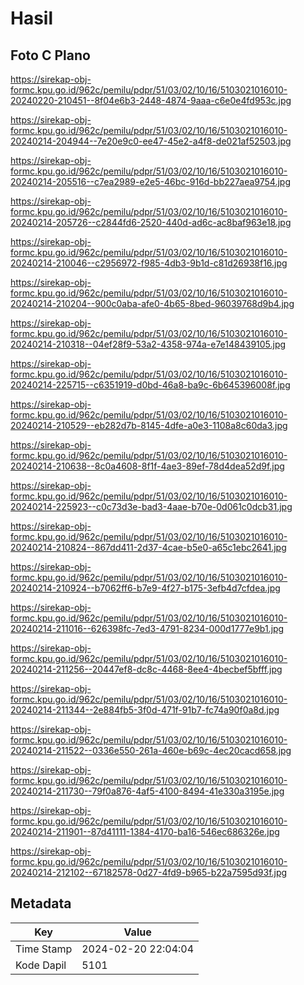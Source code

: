 # Hasil

## Foto C Plano

https://sirekap-obj-formc.kpu.go.id/962c/pemilu/pdpr/51/03/02/10/16/5103021016010-20240220-210451--8f04e6b3-2448-4874-9aaa-c6e0e4fd953c.jpg

https://sirekap-obj-formc.kpu.go.id/962c/pemilu/pdpr/51/03/02/10/16/5103021016010-20240214-204944--7e20e9c0-ee47-45e2-a4f8-de021af52503.jpg

https://sirekap-obj-formc.kpu.go.id/962c/pemilu/pdpr/51/03/02/10/16/5103021016010-20240214-205516--c7ea2989-e2e5-46bc-916d-bb227aea9754.jpg

https://sirekap-obj-formc.kpu.go.id/962c/pemilu/pdpr/51/03/02/10/16/5103021016010-20240214-205726--c2844fd6-2520-440d-ad6c-ac8baf963e18.jpg

https://sirekap-obj-formc.kpu.go.id/962c/pemilu/pdpr/51/03/02/10/16/5103021016010-20240214-210046--c2956972-f985-4db3-9b1d-c81d26938f16.jpg

https://sirekap-obj-formc.kpu.go.id/962c/pemilu/pdpr/51/03/02/10/16/5103021016010-20240214-210204--900c0aba-afe0-4b65-8bed-96039768d9b4.jpg

https://sirekap-obj-formc.kpu.go.id/962c/pemilu/pdpr/51/03/02/10/16/5103021016010-20240214-210318--04ef28f9-53a2-4358-974a-e7e148439105.jpg

https://sirekap-obj-formc.kpu.go.id/962c/pemilu/pdpr/51/03/02/10/16/5103021016010-20240214-225715--c6351919-d0bd-46a8-ba9c-6b645396008f.jpg

https://sirekap-obj-formc.kpu.go.id/962c/pemilu/pdpr/51/03/02/10/16/5103021016010-20240214-210529--eb282d7b-8145-4dfe-a0e3-1108a8c60da3.jpg

https://sirekap-obj-formc.kpu.go.id/962c/pemilu/pdpr/51/03/02/10/16/5103021016010-20240214-210638--8c0a4608-8f1f-4ae3-89ef-78d4dea52d9f.jpg

https://sirekap-obj-formc.kpu.go.id/962c/pemilu/pdpr/51/03/02/10/16/5103021016010-20240214-225923--c0c73d3e-bad3-4aae-b70e-0d061c0dcb31.jpg

https://sirekap-obj-formc.kpu.go.id/962c/pemilu/pdpr/51/03/02/10/16/5103021016010-20240214-210824--867dd411-2d37-4cae-b5e0-a65c1ebc2641.jpg

https://sirekap-obj-formc.kpu.go.id/962c/pemilu/pdpr/51/03/02/10/16/5103021016010-20240214-210924--b7062ff6-b7e9-4f27-b175-3efb4d7cfdea.jpg

https://sirekap-obj-formc.kpu.go.id/962c/pemilu/pdpr/51/03/02/10/16/5103021016010-20240214-211016--626398fc-7ed3-4791-8234-000d1777e9b1.jpg

https://sirekap-obj-formc.kpu.go.id/962c/pemilu/pdpr/51/03/02/10/16/5103021016010-20240214-211256--20447ef8-dc8c-4468-8ee4-4becbef5bfff.jpg

https://sirekap-obj-formc.kpu.go.id/962c/pemilu/pdpr/51/03/02/10/16/5103021016010-20240214-211344--2e884fb5-3f0d-471f-91b7-fc74a90f0a8d.jpg

https://sirekap-obj-formc.kpu.go.id/962c/pemilu/pdpr/51/03/02/10/16/5103021016010-20240214-211522--0336e550-261a-460e-b69c-4ec20cacd658.jpg

https://sirekap-obj-formc.kpu.go.id/962c/pemilu/pdpr/51/03/02/10/16/5103021016010-20240214-211730--79f0a876-4af5-4100-8494-41e330a3195e.jpg

https://sirekap-obj-formc.kpu.go.id/962c/pemilu/pdpr/51/03/02/10/16/5103021016010-20240214-211901--87d41111-1384-4170-ba16-546ec686326e.jpg

https://sirekap-obj-formc.kpu.go.id/962c/pemilu/pdpr/51/03/02/10/16/5103021016010-20240214-212102--67182578-0d27-4fd9-b965-b22a7595d93f.jpg


## Metadata

| Key        | Value               |
| ---------- | ------------------- |
| Time Stamp | 2024-02-20 22:04:04 |
| Kode Dapil | 5101                |



